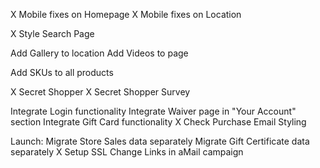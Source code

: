 

X   Mobile fixes on Homepage
X   Mobile fixes on Location

X   Style Search Page

Add Gallery to location
Add Videos to page

Add SKUs to all products

X   Secret Shopper
X   Secret Shopper Survey

Integrate Login functionality
  Integrate Waiver page in "Your Account" section
Integrate Gift Card functionality
X Check Purchase Email Styling



Launch:
  Migrate Store Sales data separately
  Migrate Gift Certificate data separately
  X Setup SSL
  Change Links in aMail campaign